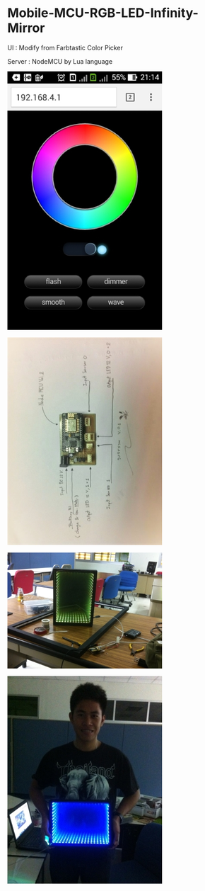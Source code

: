 # Mobile-MCU-RGB-LED-Infinity-Mirror

UI : Modify from Farbtastic Color Picker

Server : NodeMCU by Lua language 

![Alt text](https://github.com/song-rit/Mobile-MCU-RGB-LED-Infinity-Mirror/blob/master/pic/1.jpg)

![Alt text](https://github.com/song-rit/Mobile-MCU-RGB-LED-Infinity-Mirror/blob/master/pic/2.jpg)

![Alt text](https://github.com/song-rit/Mobile-MCU-RGB-LED-Infinity-Mirror/blob/master/pic/3.jpg)

![Alt text](https://github.com/song-rit/Mobile-MCU-RGB-LED-Infinity-Mirror/blob/master/pic/4.jpg)






